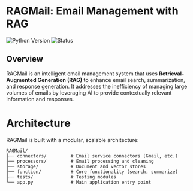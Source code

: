# RAGMail: Email Management with RAG

![Python Version](https://img.shields.io/badge/python-3.12-blue)
![Status](https://img.shields.io/badge/status-development-orange)

## Overview

RAGMail is an intelligent email management system that uses **Retrieval-Augmented Generation (RAG)** to enhance email search, summarization, and response generation. It addresses the inefficiency of managing large volumes of emails by leveraging AI to provide contextually relevant information and responses.

# Architecture

RAGMail is built with a modular, scalable architecture:

```
RAGMail/
├── connectors/         # Email service connectors (Gmail, etc.)
├── processors/         # Email processing and cleaning
├── storage/            # Document and vector stores
├── function/           # Core functionality (search, summarize)
├── tests/              # Testing modules
└── app.py              # Main application entry point
```